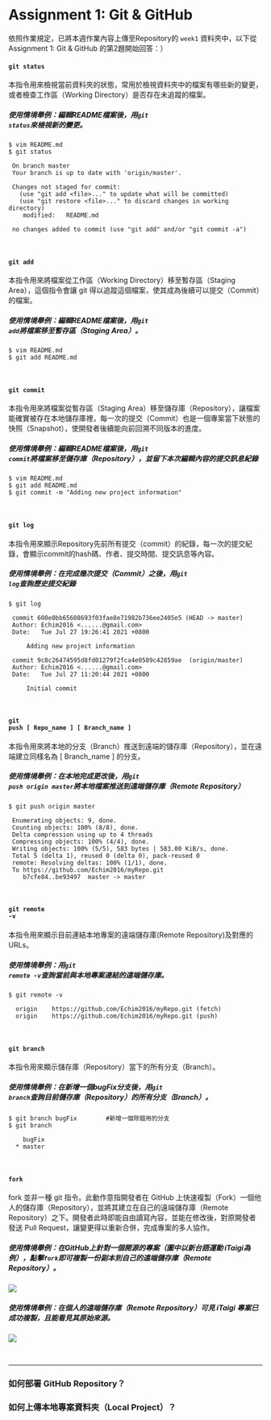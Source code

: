 # Assignment 1: Git & GitHub

依照作業規定，已將本週作業內容上傳至Repository的 <code class="highlighter">week1</code> 資料夾中，以下從Assignment 1: Git & GitHub 的第2題開始回答：）
<br>

#### <code class="highlighter">git status</code>

本指令用來檢視當前資料夾的狀態，常用於檢視資料夾中的檔案有哪些新的變更，或者檢查工作區（Working Directory）是否存在未追蹤的檔案。

##### 使用情境舉例：編輯README檔案後，用<code class="highlighter">git status</code>來檢視新的變更。

```
$ vim README.md
$ git status

 On branch master
 Your branch is up to date with 'origin/master'.

 Changes not staged for commit:
   (use "git add <file>..." to update what will be committed)
   (use "git restore <file>..." to discard changes in working directory)
	modified:   README.md

 no changes added to commit (use "git add" and/or "git commit -a")
``` 
<br>


#### <code class="highlighter">git add</code>

本指令用來將檔案從工作區（Working Directory）移至暫存區（Staging Area），這個指令會讓 git 得以追蹤這個檔案，使其成為後續可以提交（Commit）的檔案。

##### 使用情境舉例：編輯README檔案後，用<code class="highlighter">git add</code>將檔案移至暫存區（Staging Area）。

```
$ vim README.md
$ git add README.md 
```
<br>

#### <code class="highlighter">git commit</code>

本指令用來將檔案從暫存區（Staging Area）移至儲存庫（Repository），讓檔案能確實被存在本地儲存庫裡，每一次的提交（Commit）也是一個專案當下狀態的快照（Snapshot），使開發者後續能向前回溯不同版本的進度。

##### 使用情境舉例：編輯README檔案後，用<code class="highlighter">git commit</code>將檔案移至儲存庫（Repository），並留下本次編輯內容的提交訊息紀錄

```
$ vim README.md
$ git add README.md 
$ git commit -m "Adding new project information"
```
<br>

#### <code class="highlighter">git log</code>

本指令用來顯示Repository先前所有提交（commit）的紀錄，每一次的提交紀錄，會顯示commit的hash碼、作者、提交時間、提交訊息等內容。

##### 使用情境舉例：在完成幾次提交（Commit）之後，用<code class="highlighter">git log</code>查詢歷史提交紀錄

```
$ git log

 commit 600e0bb65608693f03fae8e71982b736ee2405e5 (HEAD -> master)
 Author: Echim2016 <......@gmail.com>
 Date:   Tue Jul 27 19:26:41 2021 +0800

     Adding new project information

 commit 9c8c26474595d8fd01279f2fca4e0589c42859ae  (origin/master)
 Author: Echim2016 <......@gmail.com>
 Date:   Tue Jul 27 11:20:44 2021 +0800

     Initial commit
```
<br>

#### <code class="highlighter">git push [ Repo_name ] [ Branch_name ]</code>

本指令用來將本地的分支（Branch）推送到遠端的儲存庫（Repository），並在遠端建立同樣名為 [ Branch_name ] 的分支。

##### 使用情境舉例：在本地完成更改後，用<code class="highlighter">git push origin master</code>將本地檔案推送到遠端儲存庫（Remote Repository）

```
$ git push origin master

 Enumerating objects: 9, done.
 Counting objects: 100% (8/8), done.
 Delta compression using up to 4 threads
 Compressing objects: 100% (4/4), done.
 Writing objects: 100% (5/5), 583 bytes | 583.00 KiB/s, done.
 Total 5 (delta 1), reused 0 (delta 0), pack-reused 0
 remote: Resolving deltas: 100% (1/1), done.
 To https://github.com/Echim2016/myRepo.git
    b7cfe84..be93497  master -> master
```
<br>

#### <code class="highlighter">git remote -v</code>

本指令用來顯示目前連結本地專案的遠端儲存庫(Remote Repository)及對應的URLs。


##### 使用情境舉例：用<code class="highlighter">git remote -v</code>查詢當前與本地專案連結的遠端儲存庫。

```
$ git remote -v

  origin	https://github.com/Echim2016/myRepo.git (fetch)
  origin	https://github.com/Echim2016/myRepo.git (push)
```
<br>

#### <code class="highlighter">git branch</code>

本指令用來顯示儲存庫（Repository）當下的所有分支（Branch）。


##### 使用情境舉例：在新增一個bugFix分支後，用<code class="highlighter">git branch</code>查詢目前儲存庫（Repository）的所有分支（Branch）。

```
$ git branch bugFix        #新增一個除錯用的分支
$ git branch

    bugFix
  * master
```
<br>

#### <code class="highlighter">fork</code>

fork 並非一種 git 指令。此動作意指開發者在 GitHub 上快速複製（Fork）一個他人的儲存庫（Repository），並將其建立在自己的遠端儲存庫（Remote Repository）之下。開發者此時即能自由讀寫內容，並能在修改後，對原開發者發送 Pull Request，讓變更得以重新合併，完成專案的多人協作。

##### 使用情境舉例：在GitHub上針對一個開源的專案（圖中以新台語運動 iTaigi為例），點擊<code class="highlighter">fork</code>即可複製一份副本到自己的遠端儲存庫（Remote Repository）。

![](https://i.imgur.com/UNetsFM.png)

##### 使用情境舉例：在個人的遠端儲存庫（Remote Repository）可見 iTaigi 專案已成功複製，且能看見其原始來源。
![](https://i.imgur.com/0Txlmkq.png)

<br>

---

### 如何部署 GitHub Repository？ 



### 如何上傳本地專案資料夾（Local Project）？

